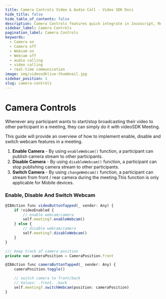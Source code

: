 ```yaml
---
title: Camera Controls Video & Audio Call - Video SDK Docs
hide_title: false
hide_table_of_contents: false
description: Camera Controls features quick integrate in Javascript, React JS, Android, IOS, React Native, Flutter with Video SDK to add live video & audio conferencing to your applications.
sidebar_label: Camera Controls
pagination_label: Camera Controls
keywords:
  - Camera on
  - Camera off
  - Webcam on
  - Webcam off
  - audio calling
  - video calling
  - real-time communication
image: img/videosdklive-thumbnail.jpg
sidebar_position: 1
slug: camera-controls
---
```


# Camera Controls

Whenever any participant wants to start/stop broadcasting their video to other participant in a meeting, they can simply do it with videoSDK Meeting.

This guide will provide an overview of how to implement enable, disable and switch webcam features in a meeting.

1. **Enable Camera** - By using `enableWebcam()` function, a participant can publish camera stream to other participants.
2. **Disable Camera** - By using `disableWebcam()` function, a participant can stop publishing camera stream to other participants.
3. **Switch Camera** - By using `changeWebcam()` function, a participant can stream from front / rear camera during the meeting.This function is only applicable for Mobile devices.

### Enable, Disable And Switch Webcam

```js
@IBAction func videoButtonTapped(_ sender: Any) {
    if !videoEnabled {
        // enable webcam/camera
        self.meeting?.enableWebcam()
    } else {
        // disable webcam/camera
        self.meeting?.disableWebcam()
    }
}

/// keep track of camera position
private var cameraPosition = CameraPosition.front

@IBAction func cameraButtonTapped(_ sender: Any) {
    cameraPosition.toggle()

    // switch camera to front/back
    // Values: .front, .back
    self.meeting?.switchWebcam(position: cameraPosition)
}
```
